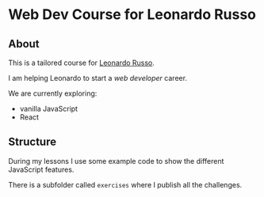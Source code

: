# Web Dev Course for Leonardo Russo
## About
This is a tailored course for [Leonardo Russo](https://github.com/LeonardoRusso1).

I am helping Leonardo to start a *web developer* career.

We are currently exploring:
* vanilla JavaScript
* React

## Structure
During my lessons I use some example code to show the different JavaScript features.

There is a subfolder called `exercises` where I publish all the challenges.
